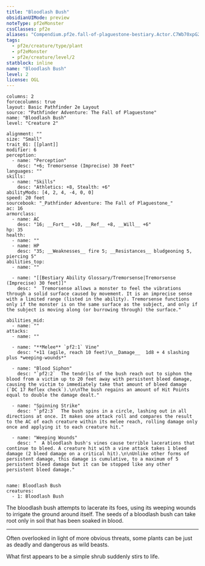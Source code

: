 ```yaml
---
title: "Bloodlash Bush"
obsidianUIMode: preview
noteType: pf2eMonster
cssClasses: pf2e
aliases: "Compendium.pf2e.fall-of-plaguestone-bestiary.Actor.C7Wb70xpG2PvTslg" 
tags:
  - pf2e/creature/type/plant
  - pf2eMonster
  - pf2e/creature/level/2
statblock: inline
name: "Bloodlash Bush"
level: 2
license: OGL
---
```


```statblock
columns: 2
forcecolumns: true
layout: Basic Pathfinder 2e Layout
source: "Pathfinder Adventure: The Fall of Plaguestone"
name: "Bloodlash Bush"
level: "Creature 2"

alignment: ""
size: "Small"
trait_01: [[plant]]
modifier: 6
perception:
  - name: "Perception"
    desc: "+6; Tremorsense (Imprecise) 30 Feet"
languages: ""
skills:
  - name: "Skills"
    desc: "Athletics: +8, Stealth: +6"
abilityMods: [4, 2, 4, -4, 0, 0]
speed: 20 feet
sourcebook: "_Pathfinder Adventure: The Fall of Plaguestone_"
ac: 16
armorclass:
  - name: AC
    desc: "16; __Fort__ +10, __Ref__ +8, __Will__ +6"
hp: 35
health:
  - name: ""
  - name: HP
    desc: "35; __Weaknesses__ fire 5; __Resistances__ bludgeoning 5, piercing 5"
abilities_top:
  - name: ""

  - name: "[[Bestiary Ability Glossary/Tremorsense|Tremorsense (Imprecise) 30 feet]]"
    desc: "  Tremorsense allows a monster to feel the vibrations through a solid surface caused by movement. It is an imprecise sense with a limited range (listed in the ability). Tremorsense functions only if the monster is on the same surface as the subject, and only if the subject is moving along (or burrowing through) the surface."

abilities_mid:
  - name: ""
attacks:
  - name: ""

  - name: "**Melee** `pf2:1` Vine"
    desc: "+11 (agile, reach 10 feet)\n__Damage__  1d8 + 4 slashing plus *weeping-wounds*"

  - name: "Blood Siphon"
    desc: "`pf2:2`  The tendrils of the bush reach out to siphon the blood from a victim up to 20 feet away with persistent bleed damage, causing the victim to immediately take that amount of bleed damage (`DC 17 Reflex check`).\n\nThe bush regains an amount of Hit Points equal to double the damage dealt."

  - name: "Spinning Strike"
    desc: "`pf2:3`  The bush spins in a circle, lashing out in all directions at once. It makes one attack roll and compares the result to the AC of each creature within its melee reach, rolling damage only once and applying it to each creature hit."

  - name: "Weeping Wounds"
    desc: "  A bloodlash bush's vines cause terrible lacerations that continue to bleed. A creature hit with a vine attack takes 1 bleed damage (2 bleed damage on a critical hit).\n\nUnlike other forms of persistent damage, this damage is cumulative, to a maximum of 5 persistent bleed damage but it can be stopped like any other persistent bleed damage."
 
```

```encounter-table
name: Bloodlash Bush
creatures:
  - 1: Bloodlash Bush
```



The bloodlash bush attempts to lacerate its foes, using its weeping wounds to irrigate the ground around itself. The seeds of a bloodlash bush can take root only in soil that has been soaked in blood.

* * *

Often overlooked in light of more obvious threats, some plants can be just as deadly and dangerous as wild beasts.

What first appears to be a simple shrub suddenly stirs to life.
